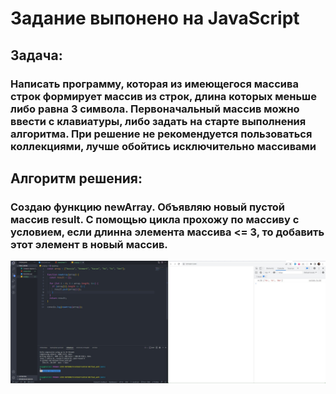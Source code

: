 # Задание выпонено на JavaScript

## Задача:

### Написать программу, которая из имеющегося массива строк формирует массив из строк, длина которых меньше либо равна 3 символа. Первоначальный массив можно ввести с клавиатуры, либо задать на старте выполнения алгоритма. При решение не рекомендуется пользоваться коллекциями, лучше обойтись исключительно массивами

## Алгоритм решения:

### Создаю функцию newArray. Объявляю новый пустой массив result. С помощью цикла прохожу по массиву с условием, если длинна элемента массива <= 3, то добавить этот элемент в новый массив.

![Иллюстрация по решению задачи](/screenshot_final_work.jpg)